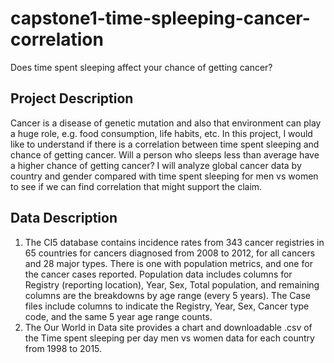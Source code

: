 # capstone1-time-spleeping-cancer-correlation
Does time spent sleeping affect your chance of getting cancer?

## Project Description
Cancer is a disease of genetic mutation and also that environment can play a huge role, e.g. food consumption, life habits, etc. In this project, I would like to understand if there is a correlation between time spent sleeping and chance of getting cancer. Will a person who sleeps less than average have a higher chance of getting cancer? I will analyze global cancer data by country and gender compared with time spent sleeping for men vs women to see if we can find correlation that might support the claim.  

## Data Description
1. The CI5 database contains incidence rates from 343 cancer registries in 65 countries for cancers diagnosed from 2008 to 2012, for all cancers and 28 major types. There is one with population metrics, and one for the cancer cases reported. Population data includes columns for Registry (reporting location), Year, Sex, Total population, and remaining columns are the breakdowns by age range (every 5 years). The Case files include columns to indicate the Registry, Year, Sex, Cancer type code, and the same 5 year age range counts. 
2. The Our World in Data site provides a chart and downloadable .csv of the Time spent sleeping per day men vs women data for each country from 1998 to 2015. 



